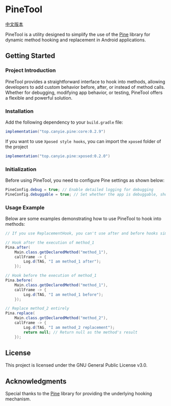 
# PineTool

[中文版本](README_CN.md)

PineTool is a utility designed to simplify the use of the [Pine](https://github.com/canyie/pine) library for dynamic method hooking and replacement in Android applications.

## Getting Started

### Project Introduction

PineTool provides a straightforward interface to hook into methods, allowing developers to add custom behavior before, after, or instead of method calls. Whether for debugging, modifying app behavior, or testing, PineTool offers a flexible and powerful solution.

### Installation

Add the following dependency to your `build.gradle` file:

```groovy
implementation("top.canyie.pine:core:0.2.9")
```

If you want to use `Xposed style hooks`, you can import the `xposed` folder of the project


```groovy
implementation("top.canyie.pine:xposed:0.2.0")
```

### Initialization

Before using PineTool, you need to configure Pine settings as shown below:

```java
PineConfig.debug = true; // Enable detailed logging for debugging
PineConfig.debuggable = true; // Set whether the app is debuggable, should match your app's build configuration
```

### Usage Example

Below are some examples demonstrating how to use PineTool to hook into methods:

```java
// If you use ReplacementHook, you can't use after and before hooks simultaneously

// Hook after the execution of method_1
Pina.after(
    Main.class.getDeclaredMethod("method_1"),
    callFrame -> {
        Log.d(TAG, "I am method_1 after");
    });

// Hook before the execution of method_1
Pina.before(
    Main.class.getDeclaredMethod("method_1"),
    callFrame -> {
        Log.d(TAG, "I am method_1 before");
    });

// Replace method_2 entirely
Pina.replace(
    Main.class.getDeclaredMethod("method_2"),
    callFrame -> {
        Log.d(TAG, "I am method_2 replacement");
        return null; // Return null as the method's result
    });
```

## License

This project is licensed under the GNU General Public License v3.0.

## Acknowledgments

Special thanks to the [Pine](https://github.com/canyie/pine) library for providing the underlying hooking mechanism.
